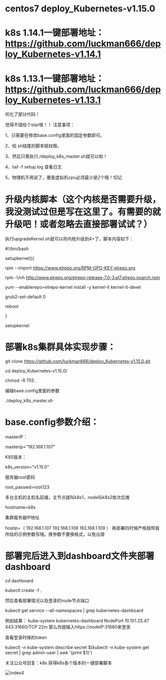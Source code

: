 # centos7 deploy_Kubernetes-v1.15.0

# k8s 1.14.1一键部署地址：https://github.com/luckman666/deploy_Kubernetes-v1.14.1
# k8s 1.13.1一键部署地址：https://github.com/luckman666/deploy_Kubernetes-v1.13.1


优化了部分代码！

觉得不错给个star哦！！
注意事项：

1、只需要在修改base.config里面的固定参数即可。

2、给.sh结尾的脚本赋权限。

3、然后只需执行./deploy_k8s_master.sh就可以啦！

4、tail -f setup.log 查看日志

5、物理机不用说了，要是虚拟机cpu必须最少是2个哦！切记


# 升级内核脚本（这个内核是否需要升级，我没测试过但是写在这里了。有需要的就升级吧！或者忽略去直接部署试试？）

执行upgradeKernel.sh就可以将内核升级到4+了，脚本内容如下：

#!/bin/bash

setupkernel(){

 rpm --import https://www.elrepo.org/RPM-GPG-KEY-elrepo.org
 
 rpm -Uvh http://www.elrepo.org/elrepo-release-7.0-3.el7.elrepo.noarch.rpm
 
 yum --enablerepo=elrepo-kernel install -y kernel-lt kernel-lt-devel
 
 grub2-set-default 0
 
 reboot
 
}

setupkernel

# 部署k8s集群具体实现步骤：

git clone https://github.com/luckman666/deploy_Kubernetes-v1.15.0.git

cd deploy_Kubernetes-v1.15.0/

chmod -R 755 .

编辑base.config里面的参数

./deploy_k8s_master.sh


# base.config参数介绍：

masterIP：

masterip="192.168.1.107"

K8S版本：

k8s_version="v1.15.0"

服务器root密码

root_passwd=root123

多台主机的主机名前缀，主节点就叫k8s1，node叫k8s2依次后推

hostname=k8s

集群服务器IP地址

hostip=（
192.168.1.107
192.168.1.108
192.168.1.109
）
再部署的时候严格按照我所给的示例参数写哦。换参数不要换格式，以免出错

# 部署完后进入到dashboard文件夹部署dashboard

cd dashboard

kubectl create -f .

然后查看部署情况以及登录的node节点端口

kubectl get service --all-namespaces | grep kubernetes-dashboard

例如结果：
kube-system   kubernetes-dashboard   NodePort    10.101.25.47   <none>        443:31660/TCP   22m
那么你就输入https://nodeIP:31660来登录
	
查看登录时候的token

kubectl -n kube-system describe secret $(kubectl -n kube-system get secret | grep admin-user | awk '{print $1}')

关注公众号回复：k8s   获得k8s各个版本的一键部署脚本

![index4](https://github.com/luckman666/devops_kkit/blob/master/gzh.jpg)
